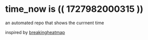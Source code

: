 # time_now is (( 1727982000315 ))

an automated repo that shows the currnent time

inspired by [breakingheatmap](https://github.com/breakingheatmap/breakingheatmap)